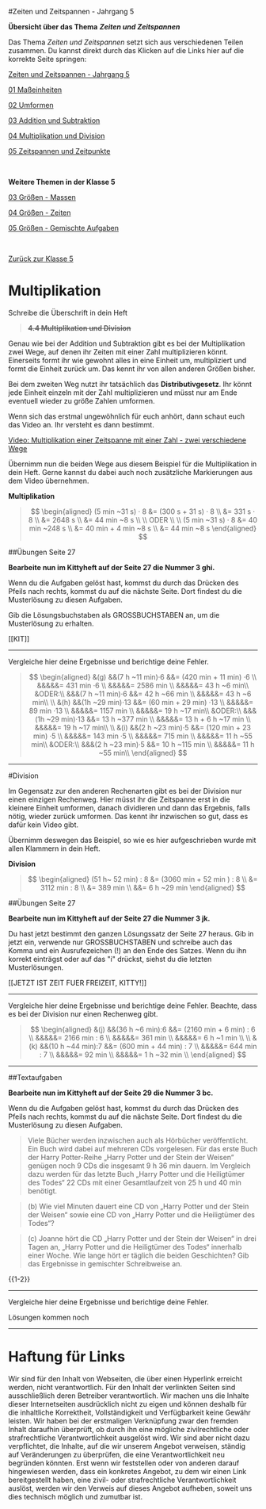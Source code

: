 <!--
author: Susanne Suckfüll
email: su-aes@masannek.de
language: de
narrator: German Female
script: url.js

View this file on https://liascript.github.io/course/?https://raw.githubusercontent.com/SUC-AES/Mathematik-5/master/2_Massen_1.md
-->

#Zeiten und Zeitspannen - Jahrgang 5


**Übersicht über das Thema** ***Zeiten und Zeitspannen***

Das Thema *Zeiten und Zeitspannen* setzt sich aus verschiedenen Teilen zusammen. Du kannst direkt durch das Klicken auf die Links hier auf die korrekte Seite springen:

[Zeiten und Zeitspannen - Jahrgang 5](https://liascript.github.io/course/?https://raw.githubusercontent.com/SUC-AES/Mathe-Webseite/master/Klasse_05/04_Zeiten_und_Zeitspannen/M-05-04-Zeiten_und_Zeitspannen.md#1)

[01 Maßeinheiten](https://liascript.github.io/course/?https://raw.githubusercontent.com/SUC-AES/Mathe-Webseite/master/Klasse_05/04_Zeiten_und_Zeitspannen/01_MaBeinheiten/M-05-04-01-MaBeinheiten.md#2)

[02 Umformen](https://liascript.github.io/course/?https://raw.githubusercontent.com/SUC-AES/Mathe-Webseite/master/Klasse_05/04_Zeiten_und_Zeitspannen/02_Umformen/M-05-04-02-Umformen.md#2)

[03 Addition und Subtraktion](https://liascript.github.io/course/?https://raw.githubusercontent.com/SUC-AES/Mathe-Webseite/master/Klasse_05/04_Zeiten_und_Zeitspannen/03_Addition_und_Subtraktion/M-05-04-03-Addition_und_Subtraktion.md#2)

[04 Multiplikation und Division](https://liascript.github.io/course/?https://raw.githubusercontent.com/SUC-AES/Mathe-Webseite/master/Klasse_05/04_Zeiten_und_Zeitspannen/04_Multiplikation_und_Division/M-05-04-04-Multiplikation_und_Division.md#1)

[05 Zeitspannen und Zeitpunkte](https://liascript.github.io/course/?https://raw.githubusercontent.com/SUC-AES/Mathe-Webseite/master/Klasse_05/04_Zeiten_und_Zeitspannen/05_Berechnen_von_Zeitdauern/M-05-04-05-Zeitspannen_und_Zeitpunkt.md#2)

$\qquad$

**Weitere Themen in der Klasse 5**

[03 Größen - Massen](https://liascript.github.io/course/?https://raw.githubusercontent.com/SUC-AES/Mathe-Webseite/master/Klasse_05/03_Massen/M-05-03-Massen.md#1)

[04 Größen - Zeiten](https://liascript.github.io/course/?https://raw.githubusercontent.com/SUC-AES/Mathe-Webseite/master/Klasse_05/04_Zeiten_und_Zeitspannen/M-05-04-Zeiten_und_Zeitspannen.md#2)

[05 Größen - Gemischte Aufgaben](https://liascript.github.io/course/?https://raw.githubusercontent.com/SUC-AES/Mathe-Webseite/master/Klasse_05/05_Alle_GroeBen/M-05-05-Alle_GroeBen.md#2)

$\qquad$

[Zurück zur Klasse 5](https://liascript.github.io/course/?https://raw.githubusercontent.com/SUC-AES/Mathe-Webseite/master/Klasse_05/M05_Themen.md#2)




# Multiplikation

Schreibe die Überschrift in dein Heft

>  **~~4.4 Multiplikation und Division~~**

Genau wie bei der Addition und Subtraktion gibt es bei der Multiplikation zwei Wege, auf denen ihr Zeiten mit einer Zahl multiplizieren könnt. Einerseits formt ihr wie gewohnt alles in eine Einheit um, multipliziert und formt die Einheit zurück um. Das kennt ihr von allen anderen Größen bisher.

Bei dem zweiten Weg nutzt ihr tatsächlich das **Distributivgesetz**. Ihr könnt jede Einheit einzeln mit der Zahl multiplizieren und müsst nur am Ende eventuell wieder zu größe Zahlen umformen.

Wenn sich das erstmal ungewöhnlich für euch anhört, dann schaut euch das Video an. Ihr versteht es dann bestimmt.

[Video: Multiplikation einer Zeitspanne mit einer Zahl - zwei verschiedene Wege](https://aesmaintalde-my.sharepoint.com/:v:/g/personal/susanne_suckfuell_aes-maintal_de/ERpdGnTRFpRKhurLoYB7DHEBMkV6RdJgzK1Rc3bpc5K2rg?e=YXjFFs)


Übernimm nun die beiden Wege aus diesem Beispiel für die Multiplikation in dein Heft. Gerne kannst du dabei auch noch zusätzliche Markierungen aus dem Video übernehmen.

**Multiplikation**

> $$
\begin{aligned}
(5 min ~31 s) · 8 &= (300 s + 31 s) · 8 \\
&= 331 s · 8 \\
&= 2648 s \\
&= 44 min ~8 s \\ \\
ODER \\ \\
(5 min ~31 s) · 8 &= 40 min ~248 s \\
&= 40 min + 4 min ~8 s \\
&= 44 min ~8 s
\end{aligned}
$$

##Übungen Seite 27

**Bearbeite nun im Kittyheft auf der Seite 27 die Nummer 3 ghi.**

Wenn du die Aufgaben gelöst hast, kommst du durch das Drücken des Pfeils nach rechts, kommst du auf die nächste Seite. Dort findest du die Musterlösung zu diesen Aufgaben.

Gib die Lösungsbuchstaben als GROSSBUCHSTABEN an, um die Musterlösung zu erhalten.

[[KIT]]
********************************************************************************


Vergleiche hier deine Ergebnisse und berichtige deine Fehler.

> $$
\begin{aligned}
&(g) &&(7 h ~11 min)·6 &&= (420 min + 11 min) ·6 \\
&&&&&= 431 min ·6 \\
&&&&&= 2586 min \\
&&&&&= 43 h ~6 min\\
&ODER:\\
&&&(7 h ~11 min)·6 &&= 42 h ~66 min \\
&&&&&= 43 h ~6 min\\
\\
&(h) &&(1h ~29 min)·13 &&= (60 min + 29 min) ·13 \\
&&&&&= 89 min ·13 \\
&&&&&= 1157 min \\
&&&&&= 19 h ~17 min\\
&ODER:\\
&&&(1h ~29 min)·13 &&= 13 h ~377 min \\
&&&&&= 13 h + 6 h ~17 min \\
&&&&&= 19 h ~17 min\\
\\
&(i) &&(2 h ~23 min)·5 &&= (120 min + 23 min) ·5 \\
&&&&&= 143 min ·5 \\
&&&&&= 715 min \\
&&&&&= 11 h ~55 min\\
&ODER:\\
&&&(2 h ~23 min)·5 &&= 10 h ~115 min \\
&&&&&= 11 h ~55 min\\
\end{aligned}
$$


********************************************************************************



#Division

Im Gegensatz zur den anderen Rechenarten gibt es bei der Division nur einen einzigen Rechenweg. Hier müsst ihr die Zeitspanne erst in die kleinere Einheit umformen, danach dividieren und dann das Ergebnis, falls nötig, wieder zurück umformen. Das kennt ihr inzwischen so gut, dass es dafür kein Video gibt.

Übernimm deswegen das Beispiel, so wie es hier aufgeschrieben wurde mit allen Klammern in dein Heft.

**Division**

> $$
\begin{aligned}
(51 h~ 52 min) : 8 &= (3060 min + 52 min ) : 8 \\
&= 3112 min : 8 \\
&= 389 min \\
&&= 6 h ~29 min
\end{aligned}
$$

##Übungen Seite 27

**Bearbeite nun im Kittyheft auf der Seite 27 die Nummer 3 jk.**


Du hast jetzt bestimmt den ganzen Lösungssatz der Seite 27 heraus. Gib in jetzt ein, verwende nur GROSSBUCHSTABEN und schreibe auch das Komma und ein Ausrufezeichen (!) an den Ende des Satzes. Wenn du ihn korrekt einträgst oder auf das "i" drückst, siehst du die letzten Musterlösungen.

[[JETZT IST ZEIT FUER FREIZEIT, KITTY!]]
********************************************************************************


Vergleiche hier deine Ergebnisse und berichtige deine Fehler. Beachte, dass es bei der Division nur einen Rechenweg gibt.

> $$
\begin{aligned}
&(j) &&(36 h ~6 min):6 &&= (2160 min + 6 min) : 6 \\
&&&&&= 2166 min : 6 \\
&&&&&= 361 min \\
&&&&&= 6 h ~1 min  \\
\\
&(k) &&(10 h ~44 min):7 &&= (600 min + 44 min) : 7 \\
&&&&&= 644 min : 7 \\
&&&&&= 92 min \\
&&&&&= 1 h ~32 min \\
\end{aligned}
$$


********************************************************************************

##Textaufgaben

**Bearbeite nun im Kittyheft auf der Seite 29 die Nummer 3 bc.**

Wenn du die Aufgaben gelöst hast, kommst du durch das Drücken des Pfeils nach rechts, kommst du auf die nächste Seite. Dort findest du die Musterlösung zu diesen Aufgaben.

> Viele Bücher werden inzwischen auch als Hörbücher veröffentlicht. Ein Buch wird dabei auf mehreren CDs vorgelesen. Für das erste Buch der Harry Potter-Reihe „Harry Potter und der Stein der Weisen“ genügen noch 9 CDs die insgesamt 9 h 36 min dauern. Im Vergleich dazu werden für das letzte Buch „Harry Potter und die Heiligtümer des Todes“ 22 CDs mit einer Gesamtlaufzeit von 25 h und 40 min benötigt.


> (b) Wie viel Minuten dauert eine CD von „Harry Potter und der Stein der Weisen“ sowie eine CD von „Harry Potter und die Heiligtümer des Todes“?


> (c) Joanne hört die CD „Harry Potter und der Stein der Weisen“ in drei Tagen an, „Harry Potter und die Heiligtümer des Todes“ innerhalb einer Woche. Wie lange hört er täglich die beiden Geschichten? Gib das Ergebnisse in gemischter Schreibweise an.



{{1-2}}
********************************************************************************


Vergleiche hier deine Ergebnisse und berichtige deine Fehler.


Lösungen kommen noch

********************************************************************************





# Haftung für Links

Wir sind für den Inhalt von Webseiten, die über einen Hyperlink erreicht werden, nicht verantwortlich. Für den Inhalt der verlinkten Seiten sind ausschließlich deren Betreiber verantwortlich. Wir machen uns die Inhalte dieser Internetseiten ausdrücklich nicht zu eigen und können deshalb für die inhaltliche Korrektheit, Vollständigkeit und Verfügbarkeit keine Gewähr leisten. Wir haben bei der erstmaligen Verknüpfung zwar den fremden Inhalt daraufhin überprüft, ob durch ihn eine mögliche zivilrechtliche oder strafrechtliche Verantwortlichkeit ausgelöst wird. Wir sind aber nicht dazu verpflichtet, die Inhalte, auf die wir unserem Angebot verweisen, ständig auf Veränderungen zu überprüfen, die eine Verantwortlichkeit neu begründen könnten. Erst wenn wir feststellen oder von anderen darauf hingewiesen werden, dass ein konkretes Angebot, zu dem wir einen Link bereitgestellt haben, eine zivil- oder strafrechtliche Verantwortlichkeit auslöst, werden wir den Verweis auf dieses Angebot aufheben, soweit uns dies technisch möglich und zumutbar ist.
